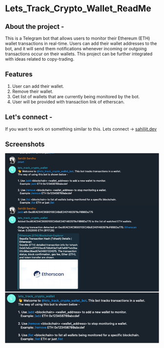 # Lets_Track_Crypto_Wallet_ReadMe

## About the project -

This is a Telegram bot that allows users to monitor their Ethereum (ETH) wallet transactions in real-time.
Users can add their wallet addresses to the bot, and it will send them notifications whenever incoming or outgoing transactions occur on their wallets.
This project can be further integrated with ideas related to copy-trading.

## Features

1. User can add their wallet.
2. Remove their wallet.
3. Get list of wallets that are currently being monitored by the bot.
4. User will be provided with transaction link of etherscan.

## Let's connect -

If you want to work on something similar to this. Lets connect -> [sahiljit.dev](https://sahiljit.dev/)

## Screenshots

![screenshot-1](/images/screenshot-1.png)
![screenshot-1](/images/screenshot-3.png)
